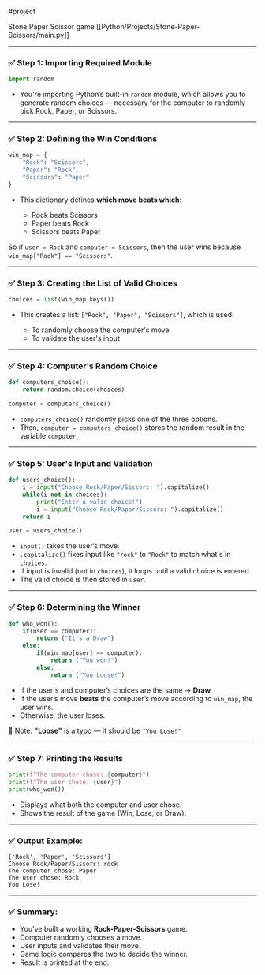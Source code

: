 #project

Stone Paper Scissor game [[Python/Projects/Stone-Paper-Scissors/main.py]]


---

### ✅ Step 1: Importing Required Module

```python
import random
```

* You're importing Python’s built-in `random` module, which allows you to generate random choices — necessary for the computer to randomly pick Rock, Paper, or Scissors.

---

### ✅ Step 2: Defining the Win Conditions

```python
win_map = {
    "Rock": "Scissors",
    "Paper": "Rock",
    "Scissors": "Paper"
}
```

* This dictionary defines **which move beats which**:

  * Rock beats Scissors
  * Paper beats Rock
  * Scissors beats Paper

So if `user = Rock` and `computer = Scissors`, then the user wins because `win_map["Rock"] == "Scissors"`.

---

### ✅ Step 3: Creating the List of Valid Choices

```python
choices = list(win_map.keys())
```

* This creates a list: `["Rock", "Paper", "Scissors"]`, which is used:

  * To randomly choose the computer's move
  * To validate the user's input

---

### ✅ Step 4: Computer's Random Choice

```python
def computers_choice():
    return random.choice(choices)

computer = computers_choice()
```

* `computers_choice()` randomly picks one of the three options.
* Then, `computer = computers_choice()` stores the random result in the variable `computer`.

---

### ✅ Step 5: User's Input and Validation

```python
def users_choice():
    i = input("Choose Rock/Paper/Sissors: ").capitalize()
    while(i not in choices):
        print("Enter a valid choice!")
        i = input("Choose Rock/Paper/Sissors: ").capitalize()
    return i

user = users_choice()
```

* `input()` takes the user’s move.
* `.capitalize()` fixes input like `"rock"` to `"Rock"` to match what's in `choices`.
* If input is invalid (not in `choices`), it loops until a valid choice is entered.
* The valid choice is then stored in `user`.

---

### ✅ Step 6: Determining the Winner

```python
def who_won():
    if(user == computer):
        return ("It's a Draw")
    else:
        if(win_map[user] == computer):
            return ("You won!")
        else:
            return ("You Loose!")
```

* If the user's and computer’s choices are the same → **Draw**
* If the user’s move **beats** the computer’s move according to `win_map`, the user wins.
* Otherwise, the user loses.

📝 Note: **"Loose"** is a typo — it should be `"You Lose!"`

---

### ✅ Step 7: Printing the Results

```python
print(f"The computer chose: {computer}")
print(f"The user chose: {user}")
print(who_won())
```

* Displays what both the computer and user chose.
* Shows the result of the game (Win, Lose, or Draw).

---

### ✅ Output Example:

```
['Rock', 'Paper', 'Scissors']
Choose Rock/Paper/Sissors: rock
The computer chose: Paper
The user chose: Rock
You Lose!
```

---

### ✅ Summary:

* You’ve built a working **Rock-Paper-Scissors** game.
* Computer randomly chooses a move.
* User inputs and validates their move.
* Game logic compares the two to decide the winner.
* Result is printed at the end.




